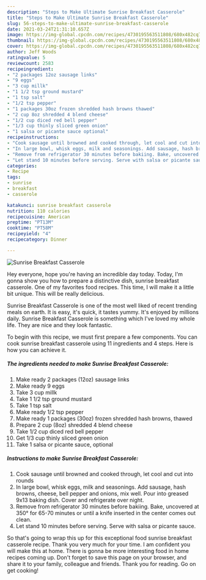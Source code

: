 ```yaml
---
description: "Steps to Make Ultimate Sunrise Breakfast Casserole"
title: "Steps to Make Ultimate Sunrise Breakfast Casserole"
slug: 56-steps-to-make-ultimate-sunrise-breakfast-casserole
date: 2021-03-24T21:31:10.657Z
image: https://img-global.cpcdn.com/recipes/4730195563511808/680x482cq70/sunrise-breakfast-casserole-recipe-main-photo.jpg
thumbnail: https://img-global.cpcdn.com/recipes/4730195563511808/680x482cq70/sunrise-breakfast-casserole-recipe-main-photo.jpg
cover: https://img-global.cpcdn.com/recipes/4730195563511808/680x482cq70/sunrise-breakfast-casserole-recipe-main-photo.jpg
author: Jeff Woods
ratingvalue: 5
reviewcount: 2583
recipeingredient:
- "2 packages 12oz sausage links"
- "9 eggs"
- "3 cup millk"
- "1 1/2 tsp ground mustard"
- "1 tsp salt"
- "1/2 tsp pepper"
- "1 packages 30oz frozen shredded hash browns thawed"
- "2 cup 8oz shredded 4 blend cheese"
- "1/2 cup diced red bell pepper"
- "1/3 cup thinly sliced green onion"
- "1 salsa or picante sauce optional"
recipeinstructions:
- "Cook sausage until browned and cooked through, let cool and cut into rounds"
- "In large bowl, whisk eggs, milk and seasonings. Add sausage, hash browns, cheese, bell pepper and onions, mix well. Pour into greased 9x13 baking dish. Cover and refrigerate over night."
- "Remove from refrigerator 30 minutes before bakiing. Bake, uncovered at 350° for 65-70 minutes or until a knife inserted in the center comes out clean."
- "Let stand 10 minutes before serving. Serve with salsa or picante sauce."
categories:
- Recipe
tags:
- sunrise
- breakfast
- casserole

katakunci: sunrise breakfast casserole 
nutrition: 110 calories
recipecuisine: American
preptime: "PT13M"
cooktime: "PT58M"
recipeyield: "4"
recipecategory: Dinner

---
```



![Sunrise Breakfast Casserole](https://img-global.cpcdn.com/recipes/4730195563511808/680x482cq70/sunrise-breakfast-casserole-recipe-main-photo.jpg)

Hey everyone, hope you're having an incredible day today. Today, I'm gonna show you how to prepare a distinctive dish, sunrise breakfast casserole. One of my favorites food recipes. This time, I will make it a little bit unique. This will be really delicious.

Sunrise Breakfast Casserole is one of the most well liked of recent trending meals on earth. It is easy, it's quick, it tastes yummy. It's enjoyed by millions daily. Sunrise Breakfast Casserole is something which I've loved my whole life. They are nice and they look fantastic.




To begin with this recipe, we must first prepare a few components. You can cook sunrise breakfast casserole using 11 ingredients and 4 steps. Here is how you can achieve it.

<!--inarticleads1-->

##### The ingredients needed to make Sunrise Breakfast Casserole:

1. Make ready 2 packages (12oz) sausage links
1. Make ready 9 eggs
1. Take 3 cup millk
1. Take 1 1/2 tsp ground mustard
1. Take 1 tsp salt
1. Make ready 1/2 tsp pepper
1. Make ready 1 packages (30oz) frozen shredded hash browns, thawed
1. Prepare 2 cup (8oz) shredded 4 blend cheese
1. Take 1/2 cup diced red bell pepper
1. Get 1/3 cup thinly sliced green onion
1. Take 1 salsa or picante sauce, optional




<!--inarticleads2-->

##### Instructions to make Sunrise Breakfast Casserole:

1. Cook sausage until browned and cooked through, let cool and cut into rounds
1. In large bowl, whisk eggs, milk and seasonings. Add sausage, hash browns, cheese, bell pepper and onions, mix well. Pour into greased 9x13 baking dish. Cover and refrigerate over night.
1. Remove from refrigerator 30 minutes before bakiing. Bake, uncovered at 350° for 65-70 minutes or until a knife inserted in the center comes out clean.
1. Let stand 10 minutes before serving. Serve with salsa or picante sauce.




So that's going to wrap this up for this exceptional food sunrise breakfast casserole recipe. Thank you very much for your time. I am confident you will make this at home. There is gonna be more interesting food in home recipes coming up. Don't forget to save this page on your browser, and share it to your family, colleague and friends. Thank you for reading. Go on get cooking!
